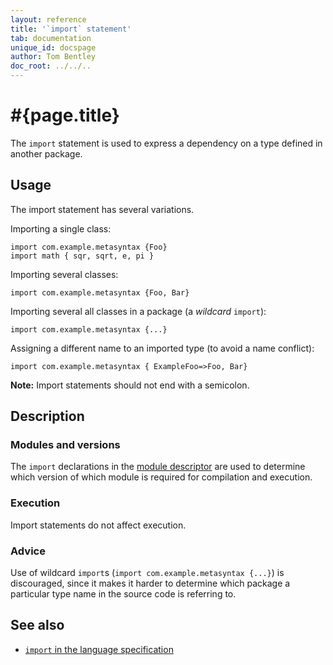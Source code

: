 ```yaml
---
layout: reference
title: '`import` statement'
tab: documentation
unique_id: docspage
author: Tom Bentley
doc_root: ../../..
---
```


# #{page.title}

The `import` statement is used to express a dependency on a type defined in 
another package.

## Usage 

The import statement has several variations. 

Importing a single class:

<!-- check:none -->
    import com.example.metasyntax {Foo}
    import math { sqr, sqrt, e, pi }

Importing several classes:

<!-- check:none -->
    import com.example.metasyntax {Foo, Bar}
    
Importing several all classes in a package (a *wildcard* `import`):

<!-- check:none -->
    import com.example.metasyntax {...}
    
Assigning a different name to an imported type (to avoid a name conflict):

<!-- check:none -->
    import com.example.metasyntax { ExampleFoo=>Foo, Bar}

**Note:** Import statements should not end with a semicolon.

## Description

### Modules and versions

The `import` declarations in the 
[module descriptor](../module#descriptor) 
are used to determine which version of which module is required for 
compilation and execution.

### Execution

Import statements do not affect execution. 

### Advice

Use of wildcard `import`s (`import com.example.metasyntax {...}`) is 
discouraged, since it makes it harder to determine which package a particular
type name in the source code is referring to.

## See also

* [`import` in the language specification](#{page.doc_root}/#{site.urls.spec_relative}#imports)
